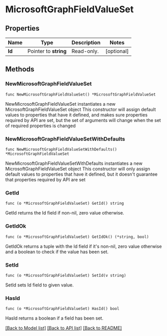 # MicrosoftGraphFieldValueSet

## Properties

Name | Type | Description | Notes
------------ | ------------- | ------------- | -------------
**Id** | Pointer to **string** | Read-only. | [optional] 

## Methods

### NewMicrosoftGraphFieldValueSet

`func NewMicrosoftGraphFieldValueSet() *MicrosoftGraphFieldValueSet`

NewMicrosoftGraphFieldValueSet instantiates a new MicrosoftGraphFieldValueSet object
This constructor will assign default values to properties that have it defined,
and makes sure properties required by API are set, but the set of arguments
will change when the set of required properties is changed

### NewMicrosoftGraphFieldValueSetWithDefaults

`func NewMicrosoftGraphFieldValueSetWithDefaults() *MicrosoftGraphFieldValueSet`

NewMicrosoftGraphFieldValueSetWithDefaults instantiates a new MicrosoftGraphFieldValueSet object
This constructor will only assign default values to properties that have it defined,
but it doesn't guarantee that properties required by API are set

### GetId

`func (o *MicrosoftGraphFieldValueSet) GetId() string`

GetId returns the Id field if non-nil, zero value otherwise.

### GetIdOk

`func (o *MicrosoftGraphFieldValueSet) GetIdOk() (*string, bool)`

GetIdOk returns a tuple with the Id field if it's non-nil, zero value otherwise
and a boolean to check if the value has been set.

### SetId

`func (o *MicrosoftGraphFieldValueSet) SetId(v string)`

SetId sets Id field to given value.

### HasId

`func (o *MicrosoftGraphFieldValueSet) HasId() bool`

HasId returns a boolean if a field has been set.


[[Back to Model list]](../README.md#documentation-for-models) [[Back to API list]](../README.md#documentation-for-api-endpoints) [[Back to README]](../README.md)


